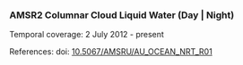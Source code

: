 ### AMSR2 Columnar Cloud Liquid Water (Day | Night)
Temporal coverage: 2 July 2012 - present

References: doi: [10.5067/AMSRU/AU_OCEAN_NRT_R01](https://doi.org/10.5067/AMSRU/AU_OCEAN_NRT_R01)
